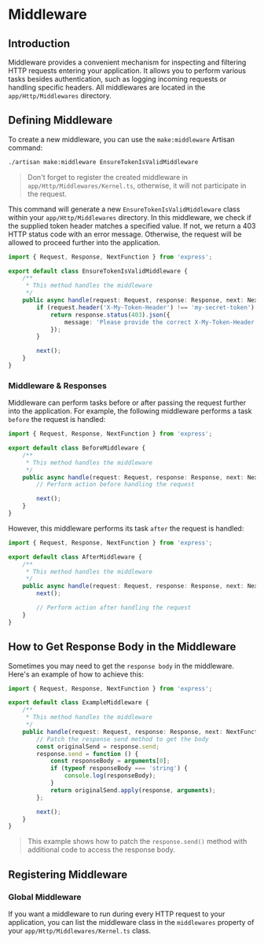 # Middleware

## Introduction

Middleware provides a convenient mechanism for inspecting and filtering HTTP requests entering your application. It allows you to perform various tasks besides authentication, such as logging incoming requests or handling specific headers. All middlewares are located in the `app/Http/Middlewares` directory.

## Defining Middleware

To create a new middleware, you can use the `make:middleware` Artisan command:

```sh
./artisan make:middleware EnsureTokenIsValidMiddleware
```

> Don't forget to register the created middleware in `app/Http/Middlewares/Kernel.ts`, otherwise, it will not participate in the request.

This command will generate a new `EnsureTokenIsValidMiddleware` class within your `app/Http/Middlewares` directory. In this middleware, we check if the supplied token header matches a specified value. If not, we return a 403 HTTP status code with an error message. Otherwise, the request will be allowed to proceed further into the application.

```typescript
import { Request, Response, NextFunction } from 'express';

export default class EnsureTokenIsValidMiddleware {
    /**
     * This method handles the middleware
     */
    public async handle(request: Request, response: Response, next: NextFunction): Promise<any> {
        if (request.header('X-My-Token-Header') !== 'my-secret-token') {
            return response.status(403).json({
                message: 'Please provide the correct X-My-Token-Header'
            });
        }

        next();
    }
}
```

### Middleware & Responses

Middleware can perform tasks before or after passing the request further into the application. For example, the following middleware performs a task `before` the request is handled:

```typescript
import { Request, Response, NextFunction } from 'express';

export default class BeforeMiddleware {
    /**
     * This method handles the middleware
     */
    public async handle(request: Request, response: Response, next: NextFunction): Promise<void> {
        // Perform action before handling the request

        next();
    }
}
```

However, this middleware performs its task `after` the request is handled:

```typescript
import { Request, Response, NextFunction } from 'express';

export default class AfterMiddleware {
    /**
     * This method handles the middleware
     */
    public async handle(request: Request, response: Response, next: NextFunction): Promise<void> {
        next();

        // Perform action after handling the request
    }
}
```

## How to Get Response Body in the Middleware

Sometimes you may need to get the `response body` in the middleware. Here's an example of how to achieve this:

```typescript
import { Request, Response, NextFunction } from 'express';

export default class ExampleMiddleware {
    /**
     * This method handles the middleware
     */
    public handle(request: Request, response: Response, next: NextFunction): void {
        // Patch the response send method to get the body
        const originalSend = response.send;
        response.send = function () {
            const responseBody = arguments[0];
            if (typeof responseBody === 'string') {
                console.log(responseBody);
            }
            return originalSend.apply(response, arguments);
        };

        next();
    }
}
```

> This example shows how to patch the `response.send()` method with additional code to access the response body.

## Registering Middleware

### Global Middleware

If you want a middleware to run during every HTTP request to your application, you can list the middleware class in the `middlewares` property of your `app/Http/Middlewares/Kernel.ts` class.